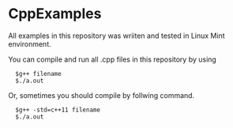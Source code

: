 # CppExamples

All examples in this repository was wriiten and tested in Linux Mint environment.

You can compile and run all .cpp files in this repository by using

      $g++ filename 
      $./a.out

Or, sometimes you should compile by follwing command.

      $g++ -std=c++11 filename
      $./a.out
